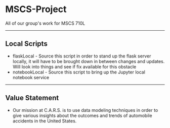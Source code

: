 # MSCS-Project
All of our group's work for MSCS 710L

---
## Local Scripts
- flaskLocal - Source this script in order to stand up the flask server locally, it will have to be brought down in between changes and updates. Will look into things and see if fix available for this obstacle
- notebookLocal - Source this script to bring up the Jupyter local notebook service

---
## Value Statement
- Our mission at C.A.R.S. is to use data modeling techniques in order to give various insights about the outcomes and trends of automobile accidents in the United States.
